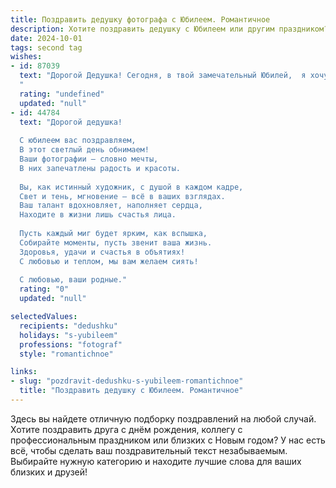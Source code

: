 ```yaml
---
title: Поздравить дедушку фотографа с Юбилеем. Романтичное
description: Хотите поздравить дедушку с Юбилеем или другим праздником? Наш ИИ создаст незабываемое поздравление, а вы обязательно выделитесь среди других.  
date: 2024-10-01
tags: second tag
wishes:
- id: 87039
  text: "Дорогой Дедушка! Сегодня, в твой замечательный Юбилей,  я хочу пожелать тебе,  нашему любимому фотографу,  океана счастья и безграничного вдохновения! Пусть каждый твой день будет полон ярких красок,  как лучшие твои фотографии, а любовь и тепло окружают тебя, словно нежно обволакивающий свет софитов.  Пусть твои глаза, которые так умело ловят мгновения, всегда сияют от радости и гордости за прожитую жизнь. С юбилеем!
  "
  rating: "undefined"
  updated: "null"
- id: 44784
  text: "Дорогой дедушка!
  
  С юбилеем вас поздравляем,
  В этот светлый день обнимаем!
  Ваши фотографии — словно мечты,
  В них запечатлены радость и красоты.
  
  Вы, как истинный художник, с душой в каждом кадре,
  Свет и тень, мгновение — всё в ваших взглядах.
  Ваш талант вдохновляет, наполняет сердца,
  Находите в жизни лишь счастья лица.
  
  Пусть каждый миг будет ярким, как вспышка,
  Собирайте моменты, пусть звенит ваша жизнь.
  Здоровья, удачи и счастья в объятиях!
  С любовью и теплом, мы вам желаем сиять!
  
  С любовью, ваши родные."
  rating: "0"
  updated: "null"

selectedValues:
  recipients: "dedushku"
  holidays: "s-yubileem"
  professions: "fotograf"
  style: "romantichnoe"

links:
- slug: "pozdravit-dedushku-s-yubileem-romantichnoe"
  title: "Поздравить дедушку с Юбилеем. Романтичное"
---
```


Здесь вы найдете отличную подборку поздравлений на любой случай. 
Хотите поздравить друга с днём рождения, коллегу с профессиональным праздником или близких с Новым годом? У нас есть всё, чтобы сделать ваш поздравительный текст незабываемым. Выбирайте нужную категорию и находите лучшие слова для ваших близких и друзей!
